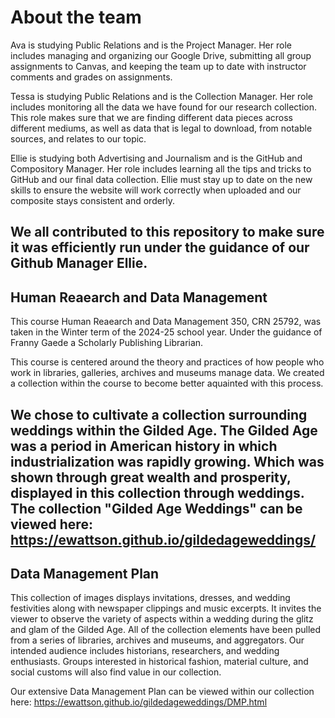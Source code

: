 # About the team

Ava is studying Public Relations and is the Project Manager. Her role includes managing and organizing our Google Drive, submitting all group assignments to Canvas, and keeping the team up to date with instructor comments and grades on assignments.

Tessa is studying Public Relations and is the Collection Manager. Her role includes monitoring all the data we have found for our research collection. This role makes sure that we are finding different data pieces across different mediums, as well as data that is legal to download, from notable sources, and relates to our topic. 

Ellie is studying both Advertising and Journalism and is the GitHub and Compository Manager. Her role includes learning all the tips and tricks to GitHub and our final data collection. Ellie must stay up to date on the new skills to ensure the website will work correctly when uploaded and our composite stays consistent and orderly.

We all contributed to this repository to make sure it was efficiently run under the guidance of our Github Manager Ellie.
---

## Human Reaearch and Data Management 

This course Human Reaearch and Data Management 350, CRN 25792, was taken in the Winter term of the 2024-25 school year. Under the guidance of Franny Gaede a Scholarly Publishing Librarian.

This course is centered around the theory and practices of how people who work in libraries, galleries, archives and museums manage data. We created a collection within the course to become better aquainted with this process.

We chose to cultivate a collection surrounding weddings within the Gilded Age. The Gilded Age was a period in American history in which industrialization was rapidly growing. Which was shown through great wealth and prosperity, displayed in this collection through weddings. The collection "Gilded Age Weddings" can be viewed here: https://ewattson.github.io/gildedageweddings/
---
## Data Management Plan
This collection of images displays invitations, dresses, and wedding festivities along with newspaper clippings and music excerpts. It invites the viewer to observe the variety of aspects within a wedding during the glitz and glam of the Gilded Age. All of the collection elements have been pulled from a series of libraries, archives and museums, and aggregators. Our intended audience includes historians, researchers, and wedding enthusiasts. Groups interested in historical fashion, material culture, and social customs will also find value in our collection.

Our extensive Data Management Plan can be viewed within our collection here: https://ewattson.github.io/gildedageweddings/DMP.html
